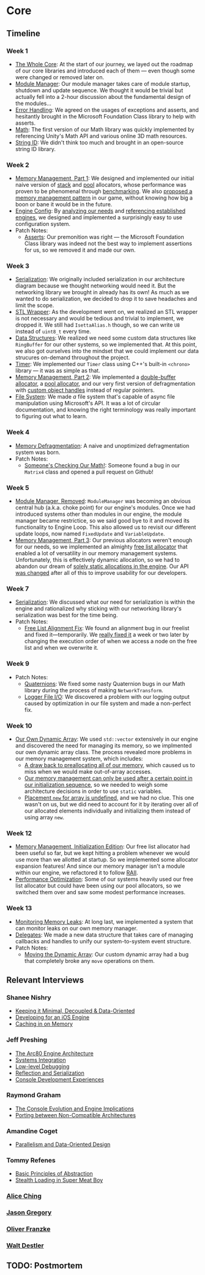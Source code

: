 # Core

## Timeline

### Week 1
- [The Whole Core](../../blogs/engine-architecture/#core): At the start of our journey, we layed out the roadmap of our core libraries and introduced each of them — even though some were changed or removed later on.
- [Module Manager](../../blogs/week-1/#module-manager): Our module manager takes care of module startup, shutdown and update sequence. We thought it would be trivial but actually fell into a 2-hour discussion about the fundamental design of the modules...
- [Error Handling](../../blogs/week-1/#error-handling): We agreed on the usages of exceptions and asserts, and hesitantly brought in the Microsoft Foundation Class library to help with asserts.
- [Math](../../blogs/week-1/#math): The first version of our Math library was quickly implemented by referencing Unity's Math API and various online 3D math resources.
- [String ID](../../blogs/engine-architecture/#core): We didn't think too much and brought in an open-source string ID library.

### Week 2
- [Memory Management, Part 1](../../blogs/week-2/#memory): We designed and implemented our initial naive version of [stack](../../blogs/week-2/#stack-allocator) and [pool](../../blogs/week-2/#pool-allocator) allocators, whose performance was proven to be phenomenal through [benchmarking](../../blogs/week-2/#benchmarking). We also [proposed a memory management pattern](../../blogs/week-2/#proposed-memory-management-patterns-in-our-engine) in our game, without knowing how big a boon or bane it would be in the future.
- [Engine Config](../../blogs/week-2/#engine-config): By [analyzing our needs](../../blogs/week-2/#requirements) and [referencing established engines](../../blogs/week-2/#comparison-with-other-engines), we designed and implemented a surprisingly easy to use configuration system.
- Patch Notes:
	- [Asserts](../../blogs/week-2/#assertions): Our premonition was right — the Microsoft Foundation Class library was indeed not the best way to implement assertions for us, so we removed it and made our own.

### Week 3
- [Serialization](../../blogs/week-3/#serialization): We originally included serialization in our architecture diagram because we thought networking would need it. But the networking library we brought in already has its own! As much as we wanted to do serialization, we decided to drop it to save headaches and limit the scope.
- [STL Wrapper](../../blogs/week-3/#stl-wrapper): As the development went on, we realized an STL wrapper is not necessary and would be tedious and trivial to implement, we dropped it. We still had `IsettaAlias.h` though, so we can write `U8` instead of `uint8_t` every time.
- [Data Structures](../../blogs/week-3/#data-structures): We realized we need some custom data structures like `RingBuffer` for our other systems, so we implemented that. At this point, we also got ourselves into the mindset that we could implement our data strucures on-demand throughout the project.
- [Timer](../../blogs/week-3/#timer): We implemented our `Timer` class using C++'s built-in `<chrono>` library — it was as simple as that.
- [Memory Management, Part 2](../../blogs/week-3/#memory-management): We implemented a [double-buffer allocator](../../blogs/week-3/#double-buffered-allocator), a [pool allocator](../../blogs/week-3/#non-templated-pool-allocator), and our very first version of defragmentation with [custom object handles](../../blogs/week-3/#object-handles) instead of regular pointers.
- [File System](../../blogs/week-3/#filesystem): We made *a* file system that's capable of async file manipulation using Microsoft's API. It was a lot of circular documentation, and knowing the right terminology was really important to figuring out what to learn.

### Week 4
- [Memory Defragmentation](../../blogs/week-4/#memory): A naive and unoptimized defragmentation system was born.
- Patch Notes:
	- [Someone's Checking Our Math!](../../blogs/week-4/#math-libraryunit-testing): Someone found a bug in our `Matrix4` class and opened a pull request on Github!

### Week 5
- [Module Manager, Removed](../../blogs/week-5/#goodbye-module-manager): `ModuleManager` was becoming an obvious central hub (a.k.a. choke point) for our engine's modules. Once we had introduced systems other than modules in our engine, the module manager became restrictice, so we said good bye to it and moved its functionality to Engine Loop. This also allowed us to revisit our different update loops, now named `FixedUpdate` and `VariableUpdate`.
- [Memory Management, Part 3](../../blogs/week-5/#memory): Our previous allocators weren't enough for our needs, so we implemented an almighty [free list allocator](../../blogs/week-5/#freedom-from-the-free-list-allocator) that enabled a lot of versatility in our memory management systems. Unfortunately, this is effectively dynamic allocation, so we had to abandon our dream of [solely static allocations in the engine](../../blogs/week-5/#abandoning-the-all-static-fantasy). Our API [was changed](../../blogs/week-5/#abandoning-the-all-static-fantasy) after all of this to improve usability for our developers.

### Week 7
- [Serialization](../../blogs/week-7/#serialization): We discussed what our need for serialization is within the engine and rationalized why sticking with our networking library's serialization was best for the time being.
- Patch Notes:
	- [Free List Alignment Fix](../../blogs/week-7/#freelistallocator-alignment): We found an alignment bug in our freelist and fixed it—temporarily. We [really fixed it](https://github.com/Isetta-Team/Isetta-Engine/commit/d7d24af304d58f763679bf65ffb3475dcb27d487#diff-5f55751c1c29a1bbebb54046753a0f79) a week or two later by changing the execution order of when we access a node on the free list and when we overwrite it.

### Week 9
- Patch Notes:
	- [Quaternions](../../blogs/week-9/#whats-wrong-with-our-quaternions): We fixed some nasty Quaternion bugs in our Math library during the process of making `NetworkTransform`.
	- [Logger File I/O](../../blogs/week-9/#logger-file-io): We discovered a problem with our logging output caused by optimization in our file system and made a non-perfect fix.

### Week 10
- [Our Own Dynamic Array](../../blogs/week-10/#custom-dynamic-array): We used `std::vector` extensively in our engine and discovered the need for managing its memory, so we implmented our own dynamic array class. The process revealed more problems in our memory management system, which includes:
	- [A draw back to preallocating all of our memory](../../blogs/week-10/#a-drawback-to-preallocating-all-your-memory), which caused us to miss when we would make out-of-array accesses.
	- [Our memory management can only be used after a certain point in our initialization sequence](../../blogs/week-10/#initialization-timing-and-memory-management), so we needed to weigh some architecture decisions in order to use `static` variables.
	- [Placement `new` for array is undefined](../../blogs/week-10/#placement-new-for-arrays-is-undefined), and we had no clue. This one wasn't on us, but we did need to account for it by iterating over all of our allocated elements individually and initializing them instead of using array `new`.

### Week 12
- [Memory Management, Initialization Edition](../../blogs/week-12/#memory-manager-upgrades): Our free list allocator had been useful so far, but we kept hitting a problem whenever we would use more than we allotted at startup. So we implemented some allocator expansion features! And since our memory manager isn't a module within our engine, we refactored it to follow [RAII](https://en.cppreference.com/w/cpp/language/raii).
- [Performance Optimization](../../blogs/week-12/#performance-optimization): Some of our systems heavily used our free list allocator but could have been using our pool allocators, so we switched them over and saw some modest performance increases.
  
### Week 13
- [Monitoring Memory Leaks](../../blogs/week-13/#monitoring-memory-leaks): At long last, we implemented a system that can monitor leaks on our own memory manager.
- [Delegates](../../blogs/week-13/#delegates): We made a new data structure that takes care of managing callbacks and handles to unify our system-to-system event structure.
- Patch Notes:
	- [Moving the Dynamic Array](../../blogs/week-13/#move-assignment-operator-for-arrays): Our custom dynamic array had a bug that completely broke any `move` operations on them.

## Relevant Interviews

### Shanee Nishry
- [Keeping it Minimal, Decoupled & Data-Oriented](../../interviews/ShaneeNishry-interview/#keeping-it-minimal-decoupled-data-oriented)
- [Developing for an iOS Engine](../../interviews/ShaneeNishry-interview/#developing-for-an-ios-engine)
- [Caching in on Memory](../../interviews/ShaneeNishry-interview/#caching-in-on-memory)
### Jeff Preshing
- [The Arc80 Engine Architecture](../../interviews/RaymondGraham-interview/#the-console-evolution-and-engine-implications)
- [Systems Integration](../../interviews/JeffPreshing-interview/#systems-integration)
- [Low-level Debugging](../../interviews/JeffPreshing-interview/#low-level-debugging)
- [Reflection and Serialization](../../interviews/JeffPreshing-interview/#reflection-and-serialization)
- [Console Development Experiences](../../interviews/JeffPreshing-interview/#console-development-experiences)
### Raymond Graham
- [The Console Evolution and Engine Implications](../../interviews/RaymondGraham-interview/#the-console-evolution-and-engine-implications)
- [Porting between Non-Compatible Architectures](../../interviews/RaymondGraham-interview/#porting-between-non-compatible-architectures)
### Amandine Coget
- [Parallelism and Data-Oriented Design](../../interviews/AmandineCoget-interview/#parallelism-and-data-oriented-design)
### Tommy Refenes
- [Basic Principles of Abstraction](../../interviews/TommyRefenes-interview/#basic-principles-of-abstraction)
- [Stealth Loading in Super Meat Boy](../../interviews/TommyRefenes-interview/#stealth-loading-in-super-meat-boy)
### [Alice Ching](../../interviews/AliceChing-advice/)
### [Jason Gregory](../../interviews/JasonGregory-advice/)
### [Oliver Franzke](../../interviews/OliverFranzke-advice/)
### [Walt Destler](../../interviews/WaltDestler-advice/)

## TODO: Postmortem
